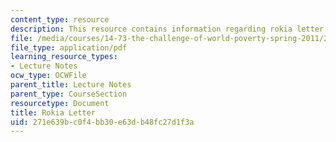 ```yaml
---
content_type: resource
description: This resource contains information regarding rokia letter.
file: /media/courses/14-73-the-challenge-of-world-poverty-spring-2011/271e639bc0f4bb30e63db48fc27d1f3a_MIT14_73S11_Rokia_lec1.pdf
file_type: application/pdf
learning_resource_types:
- Lecture Notes
ocw_type: OCWFile
parent_title: Lecture Notes
parent_type: CourseSection
resourcetype: Document
title: Rokia Letter
uid: 271e639b-c0f4-bb30-e63d-b48fc27d1f3a
---
```

